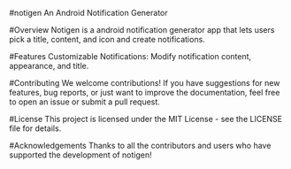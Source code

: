 #notigen
An Android Notification Generator

#Overview
Notigen is a android notification generator app that lets users pick a title, content, and icon and create notifications.

#Features
Customizable Notifications: Modify notification content, appearance, and title.

#Contributing
We welcome contributions! If you have suggestions for new features, bug reports, or just want to improve the documentation, feel free to open an issue or submit a pull request.

#License
This project is licensed under the MIT License - see the LICENSE file for details.

#Acknowledgements
Thanks to all the contributors and users who have supported the development of notigen!
